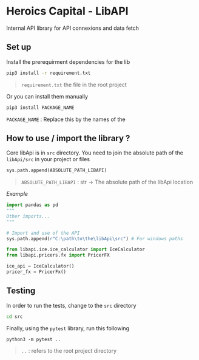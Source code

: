 # Heroics Capital - LibAPI

Internal API library for API connexions and data fetch

## Set up

Install the prerequirment dependencies for the lib
```bash
pip3 install -r requirement.txt
``` 
> `requirement.txt` the file in the root project


Or you can install them manually
```bash
pip3 install PACKAGE_NAME
```
`PACKAGE_NAME` : Replace this by the names of the 


## How to use / import the library ?

Core libApi is in `src` directory. You need to join the absolute path of the `libApi/src` in your project or files

```python
sys.path.append(ABSOLUTE_PATH_LIBAPI)
```
> `ABSOLUTE_PATH_LIBAPI` : str -> The absolute path of the libApi location

*Example*
```python
import pandas as pd
"""
Other imports...
"""

# Import and use of the API
sys.path.append(r"C:\path\to\the\libApi\src") # For windows paths

from libapi.ice.ice_calculator import IceCalculator
from libapi.pricers.fx import PricerFX

ice_api = IceCalculator()
pricer_fx = PricerFx()
```


## Testing

In order to run the tests, change to the `src` directory
```bash
cd src
```

Finally, using the `pytest` library, run this following
```
python3 -m pytest ..
```
> `..` : refers to the root project directory